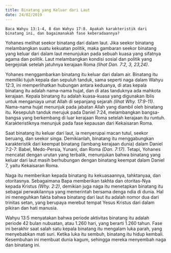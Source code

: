 ```yaml
---
title: Binatang yang Keluar dari Laut
date: 24/02/2019
---
```


`Baca Wahyu 13:1-4, 8 dan Wahyu 17:8. Apakah karakteristik dari binatang ini, dan bagaimanakah fase keberadaannya?`

Yohanes melihat seekor binatang dari dalam laut. Jika seekor binatang melambangkan suatu kekuatan politik, maka gambaran seekor binatang yang keluar dari dalam laut menunjukan pada sebuah kuasa yang sifatnya agama dan politik. Laut melambangkan kondisi sosial dan politik yang bergejolak setelah jatuhnya kerajaan Roma _(lihat Dan. 7:2, 3, 23,24)_.

Yohanes menggambarkan binatang itu keluar dari dalam air. Binatang itu memiliki tujuh kepala dan sepuluh tanduk, sama seperti naga dalam Wahyu 12:3, ini memperlihatkan hubungan antara keduanya, di atas kepala binatang itu adalah nama-nama hujat, dan di atas tanduknya ada mahkota kerajaan. Kepala binatang itu adalah kuasa-kuasa yang digunakan Iblis untuk menganiaya umat Allah di sepanjang sejarah _(lihat Why. 17:9-11)_. Nama-nama hujat menunjuk pada jabatan Allah yang diambil oleh binatang itu. Kesepuluh tanduk merujuk pada Daniel 7:24, melambangkan bangsa-bangsa yang berkembang di luar kerajaan Roma setelah kerajaan itu runtuh. Karakteristiknya menunjuk pada fase kepausan dari Kekaisaran Roma.

Saat binatang itu keluar dari laut, ia menyerupai macan tutul, seekor beruang, dan seekor singa. Demikianlah, binatang itu menggabungkan karakteristik dari keempat binatang (lambang kerajaan dunia) dalam Daniel 7:2-7: Babel, Medo-Persia, Yunani, dan Roma _(Dan. 7:17)_. Tetapi, Yohanes mencatat dengan urutan yang terbalik, menunjukan bahwa binatang yang keluar dari laut masih berhubungan dengan binatang keempat dalam Daniel 7, yaitu Kekaisaran Roma.

Naga itu memberikan kepada binatang itu kekuasaannya, tahktanyaa, dan otoritasnya. Sebagaimana Bapa memberikan takhta dan otoritas-Nya kepada Kristus _(Why. 2:2)_, demikian juga naga itu menetapkan binatang itu sebagai perwakilannya yang memerintah bersama denga ndia di dunia. Hal ini meneguhkan fakta bahwa binatang dari laut itu adalah nomor dua dari trinitas setan, yang berupaya merebut tempat Yesus Kristus dari dalam pikiran dan hati manusia.

Wahyu 13:5 menyatakan bahwa periode aktivitas binatang itu adalah periode 42 bulan nubuatan, atau 1.260 hari, yang berarti 1.260 tahun. Fase ini berakhir saat salah satu kepala binatang itu mengalam luka parah, yang menyebabkan mati suri. Ketika luka itu sembuh, binatang itu hidup kembali. Kesembuhan ini membuat dunia kagum, sehingga mereka menyembah naga dan binatang ini.
